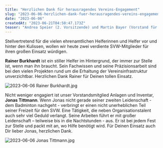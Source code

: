 ```yaml
---
title: "Herzlichen Dank für herausragendes Vereins-Engagement"
slug: "2023-06-06-herzlichen-dank-fuer-herausragendes-vereins-engagement"
date: "2023-06-06"
createdAt: "2023-06-21T04:50:47.173Z"
teaser: "Andrea Speier (2. Vorsitzende) und Martin Bayer (Vorstand für Finanzen) bedankten sich bei Rainer und Jonas im Namen des SVW."
---
```

Stellvertretend für die vielen ehrenamtlichen Helferinnen und Helfer vor und hinter den Kulissen, wollen wir heute zwei verdiente SVW-Mitglieder für ihren großen Einsatz würdigen.

**Rainer Burkhardt** ist ein stiller Helfer im Hintergrund, der immer zur Stelle ist, wenn man ihn braucht. Sein Fachwissen und seine Präzisionsarbeit sind bei den vielen Projekten rund um die Erhaltung der Vereinsinfrastruktur unverzichtbar. Herzlichen Dank Rainer für Deinen tollen Einsatz.

![2023-06-06 Rainer Burkhardt.jpg](/uploads/2023_06_06_Rainer_Burkhardt_786424107a.jpg)

Nicht weniger engagiert ist unser Vorstandsmitglied Anlagen und Inventar, **Jonas Tittmann**. Wenn Jonas nicht gerade seiner zweiten Leidenschaft - dem Badminton nachgeht - verbringt er einen nicht unerheblichen Teil seiner Freizeit für den SVW. Eine Tätigkeit, die neben Organisationstalent auch sehr viel Geduld verlangt. Seine Arbeiten führt er mit großer Leidenschaft – teilweise bis in die Nachtstunden - aus. Er ist bei jedem Fest zur Stelle und packt mit an, wo Hilfe benötigt wird. Für Deinen Einsatz auch Dir lieber Jonas, herzlichen Dank.

![2023-06-06 Jonas Tittmann.jpg](/uploads/2023_06_06_Jonas_Tittmann_72eab9a260.jpg)

